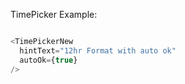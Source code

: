 TimePicker Example:

```js

<TimePickerNew
  hintText="12hr Format with auto ok"
  autoOk={true}
/>
```
